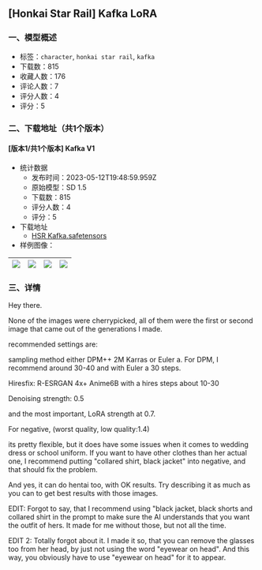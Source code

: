## [Honkai Star Rail] Kafka LoRA
### 一、模型概述

- 标签：`character`, `honkai star rail`, `kafka`
- 下载数：815
- 收藏人数：176
- 评论人数：7
- 评分人数：4
- 评分：5

### 二、下载地址（共1个版本）

#### [版本1/共1个版本] Kafka V1

- 统计数据
  - 发布时间：2023-05-12T19:48:59.959Z
  - 原始模型：SD 1.5
  - 下载数：815
  - 评分人数：4
  - 评分：5
- 下载地址
  - [HSR Kafka.safetensors](https://civitai.com/api/download/models/69047)
- 样例图像：

| <img src="https://image.civitai.com/xG1nkqKTMzGDvpLrqFT7WA/46d5a545-ebdb-4fc7-8b9c-5ed46045d81b/width=450/780144.jpeg" /> | <img src="https://image.civitai.com/xG1nkqKTMzGDvpLrqFT7WA/393ba7eb-c700-45a9-9a4e-2d1b0d98b9fd/width=450/780149.jpeg" /> | <img src="https://image.civitai.com/xG1nkqKTMzGDvpLrqFT7WA/a1c8b530-18c1-4e8e-8fd7-d373adc929b7/width=450/787557.jpeg" /> | <img src="https://image.civitai.com/xG1nkqKTMzGDvpLrqFT7WA/95224730-2845-46bd-bf42-09520fb34b47/width=450/780143.jpeg" /> |
| ---- | ---- | ---- | ---- |


### 三、详情
<p>Hey there.</p><p></p><p>None of the images were cherrypicked, all of them were the first or second image that came out of the generations I made.</p><p>recommended settings are:</p><p>sampling method either DPM++ 2M Karras or Euler a. For DPM, I recommend around 30-40 and with Euler a 30 steps.</p><p>Hiresfix: R-ESRGAN 4x+ Anime6B with a hires steps about 10-30</p><p>Denoising strength: 0.5</p><p>and the most important, LoRA strength at 0.7.</p><p>For negative, (worst quality, low quality:1.4)</p><p></p><p>its pretty flexible, but it does have some issues when it comes to wedding dress or school uniform. If you want to have other clothes than her actual one, I recommend putting "collared shirt, black jacket" into negative, and that should fix the problem.</p><p>And yes, it can do hentai too, with OK results. Try describing it as much as you can to get best results with those images.</p><p>EDIT: Forgot to say, that I recommend using "black jacket, black shorts and collared shirt in the prompt to make sure the AI understands that you want the outfit of hers. It made for me without those, but not all the time.</p><p></p><p>EDIT 2: Totally forgot about it. I made it so, that you can remove the glasses too from her head, by just not using the word "eyewear on head". And this way, you obviously have to use "eyewear on head" for it to appear.</p>